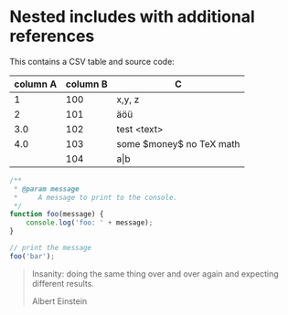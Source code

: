 # Nested includes with additional references

This contains a CSV table and source code:

| column A | column B | C |
|----------|----------|---|
| 1 | 100 | x,y, z |
| 2 | 101 | äöü |
| 3.0 | 102 | test &lt;text&gt; |
| 4.0 | 103 | some \$money$ no TeX math |
|  | 104 | a&#124;b |


```javascript
/**
 * @param message
 *     A message to print to the console.
 */
function foo(message) {
	console.log('foo: ' + message);
}

// print the message
foo('bar');
```

> Insanity: doing the same thing over and over again and expecting different results.
> 
> Albert Einstein
